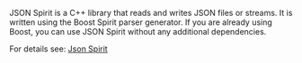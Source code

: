 JSON Spirit is a C++ library that reads and writes JSON files or streams. 
It is written using the Boost Spirit parser generator. 
If you are already using Boost, you can use JSON Spirit without any additional dependencies.

For details see: [Json Spirit](http://www.codeproject.com/Articles/20027/JSON-Spirit-A-C-JSON-Parser-Generator-Implemented)